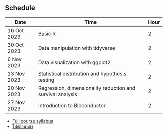 ## Schedule

| Date        | Time                                                       | Hour |
| ----------- | ---------------------------------------------------------- | ---- |
| 16 Oct 2023 | Basic R                                                    | 2    |
| 30 Oct 2023 | Data manipulation with tidyverse                           | 2    |
| 6 Nov 2023  | Data visualization with ggplot2                            | 2    |
| 13 Nov 2023 | Statistical distribution and hypothesis testing            | 2    |
| 20 Nov 2023 | Regression, dimensionality reduction and survival analysis | 2    |
| 27 Nov 2023 | Introduction to Bioconductor                               | 2    |

- [Full course syllabus](/Course%20syllabus.pdf)
- [ไฟล์ย้อนหลัง](https://o365cmu-my.sharepoint.com/personal/pitiporn_noi_cmu_ac_th/_layouts/15/onedrive.aspx?id=%2Fpersonal%2Fpitiporn%5Fnoi%5Fcmu%5Fac%5Fth%2FDocuments%2FBasic%5FR&ga=1)
